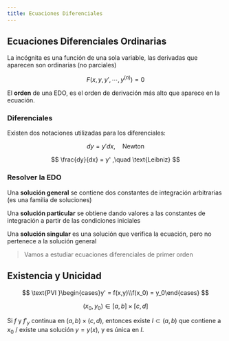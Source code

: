 ```yaml
---
title: Ecuaciones Diferenciales
---
```


## Ecuaciones Diferenciales Ordinarias

La incógnita es una función de una sola variable, las derivadas que aparecen son ordinarias (no parciales)

$$
F(x,y,y',\cdots,y^{(n)}) = 0
$$

El **orden** de una EDO, es el orden de derivación más alto que aparece en la ecuación.

### Diferenciales

Existen dos notaciones utilizadas para los diferenciales:

$$
dy = y'dx,\quad\text{Newton}
$$

$$
\frac{dy}{dx} = y' ,\quad \text{Leibniz}
$$

### Resolver la EDO

Una **solución general** se contiene dos constantes de integración arbitrarias (es una familia de soluciones)

Una **solución particular** se obtiene dando valores a las constantes de integración a partir de las condiciones iniciales

Una **solución singular** es una solución que verifica la ecuación, pero no pertenece a la solución general

> Vamos a estudiar ecuaciones diferenciales de primer orden

## Existencia y Unicidad

$$
\text{PVI }\begin{cases}y' = f(x,y)\\f(x_0) = y_0\end{cases}
$$

$$
(x_0,y_0) \in [a,b]\times[c,d]
$$

Si $f$ y $f'_y$ continua en $(a,b)\times(c,d)$, entonces existe $I \subset (a,b)$ que contiene a $x_0$ / existe una solución $y = y(x)$, y es única en $I$.
